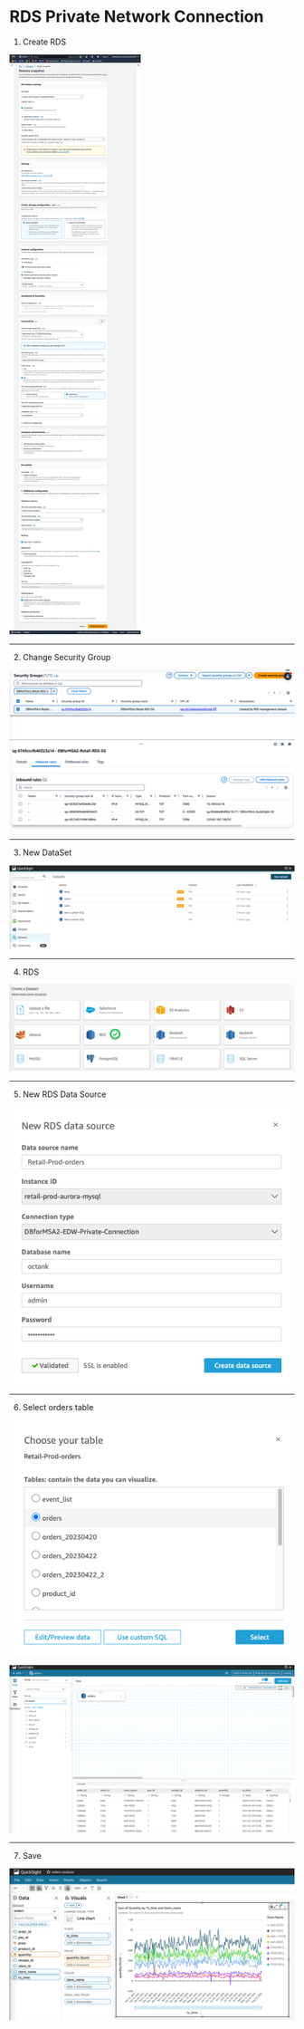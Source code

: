 # RDS Private Network Connection



1. Create RDS

![image-20231219231706888](images/image-20231219231706888.png)



---

2. Change Security Group

![image-20231219231909762](images/image-20231219231909762.png)



---

3. New DataSet

![image-20231219234159474](images/image-20231219234159474.png)



---

4. RDS

![image-20231219234229531](images/image-20231219234229531.png)





---

5. New RDS Data Source

![image-20231219234315659](images/image-20231219234315659.png)



---

6. Select orders table

![image-20231219234331829](images/image-20231219234331829.png)

![image-20231219234346332](images/image-20231219234346332.png)



---

7. Save 

![image-20231219234423002](images/image-20231219234423002.png)

